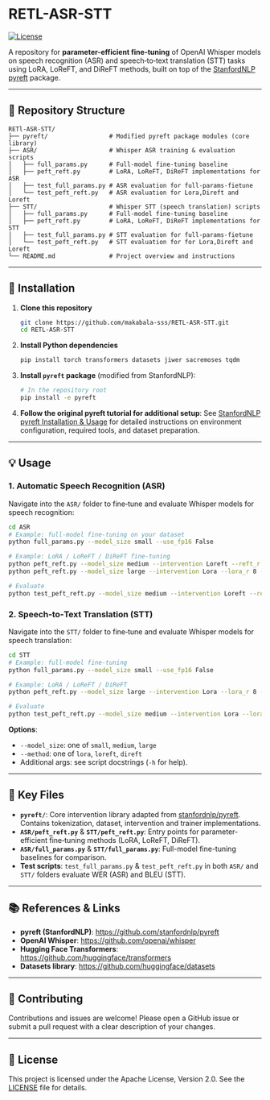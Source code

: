 # RETL-ASR-STT

[![License](https://img.shields.io/badge/License-Apache%202.0-blue.svg)](LICENSE)

A repository for **parameter-efficient fine‑tuning** of OpenAI Whisper models on speech recognition (ASR) and speech‑to‑text translation (STT) tasks using LoRA, LoReFT, and DiReFT methods, built on top of the [StanfordNLP pyreft](https://github.com/stanfordnlp/pyreft) package.

---

## 📂 Repository Structure

```text
RETl-ASR-STT/
├── pyreft/                 # Modified pyreft package modules (core library)
├── ASR/                    # Whisper ASR training & evaluation scripts
│   ├── full_params.py      # Full-model fine‑tuning baseline
│   ├── peft_reft.py        # LoRA, LoReFT, DiReFT implementations for ASR
│   ├── test_full_params.py # ASR evaluation for full-params-fietune
│   └── test_peft_reft.py   # ASR evaluation for Lora,Direft and Loreft
├── STT/                    # Whisper STT (speech translation) scripts
│   ├── full_params.py      # Full-model fine‑tuning baseline
│   ├── peft_reft.py        # LoRA, LoReFT, DiReFT implementations for STT
│   ├── test_full_params.py # STT evaluation for full-params-fietune
│   └── test_peft_reft.py   # STT evaluation for for Lora,Direft and Loreft
└── README.md               # Project overview and instructions
```

---

## 🚀 Installation

1. **Clone this repository**
   ```bash
   git clone https://github.com/makabala-sss/RETL-ASR-STT.git
   cd RETL-ASR-STT
   ```

2. **Install Python dependencies**
   ```bash
   pip install torch transformers datasets jiwer sacremoses tqdm
   ```

3. **Install `pyreft` package** (modified from StanfordNLP):
   ```bash
   # In the repository root
   pip install -e pyreft
   ```

4. **Follow the original pyreft tutorial for additional setup**:
   See [StanfordNLP pyreft Installation & Usage](https://github.com/stanfordnlp/pyreft) for detailed instructions on environment configuration, required tools, and dataset preparation.

---

## 💡 Usage

### 1. Automatic Speech Recognition (ASR)

Navigate into the `ASR/` folder to fine‑tune and evaluate Whisper models for speech recognition:

```bash
cd ASR
# Example: full-model fine-tuning on your dataset
python full_params.py --model_size small --use_fp16 False

# Example: LoRA / LoReFT / DiReFT fine-tuning
python peft_reft.py --model_size medium --intervention Loreft --reft_r 4
python peft_reft.py --model_size large --intervention Lora --lora_r 8 --lora_alpha 16

# Evaluate
python test_peft_reft.py --model_size medium --intervention Loreft --reft_r 4  --base_dir ./checkpoints
```

### 2. Speech‑to‑Text Translation (STT)

Navigate into the `STT/` folder to fine‑tune and evaluate Whisper models for speech translation:

```bash
cd STT
# Example: full-model fine-tuning
python full_params.py --model_size small --use_fp16 False

# Example: LoRA / LoReFT / DiReFT
python peft_reft.py --model_size large --intervention Lora --lora_r 8 --lora_alpha 16

# Evaluate
python test_peft_reft.py --model_size medium --intervention Lora --lora_r 8 --lora_alpha 16  --base_dir ./checkpoints
```

**Options**:
- `--model_size`: one of `small`, `medium`, `large`
- `--method`: one of `lora`, `loreft`, `direft`
- Additional args: see script docstrings (`-h` for help).

---

## 🔧 Key Files

- **`pyreft/`**: Core intervention library adapted from [stanfordnlp/pyreft](https://github.com/stanfordnlp/pyreft). Contains tokenization, dataset, intervention and trainer implementations.
- **`ASR/peft_reft.py`** & **`STT/peft_reft.py`**: Entry points for parameter-efficient fine‑tuning methods (LoRA, LoReFT, DiReFT).
- **`ASR/full_params.py`** & **`STT/full_params.py`**: Full-model fine-tuning baselines for comparison.
- **Test scripts**: `test_full_params.py` & `test_peft_reft.py` in both `ASR/` and `STT/` folders evaluate WER (ASR) and BLEU (STT).

---

## 📚 References & Links

- **pyreft (StanfordNLP)**: https://github.com/stanfordnlp/pyreft
- **OpenAI Whisper**: https://github.com/openai/whisper
- **Hugging Face Transformers**: https://github.com/huggingface/transformers
- **Datasets library**: https://github.com/huggingface/datasets

---

## 🤝 Contributing

Contributions and issues are welcome! Please open a GitHub issue or submit a pull request with a clear description of your changes.

---

## 📄 License

This project is licensed under the Apache License, Version 2.0. See the [LICENSE](LICENSE) file for details.

